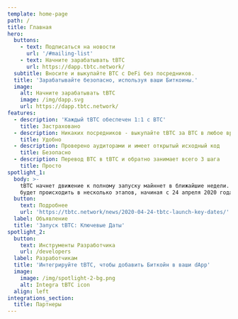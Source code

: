 ```yaml
---
template: home-page
path: /
title: Главная
hero:
  buttons:
    - text: Подписаться на новости
      url: '/#mailing-list'
    - text: Начните зарабатывать tBTC
      url: https://dapp.tbtc.network/
  subtitle: Вносите и выкупайте BTC с DeFi без посредников.
  title: 'Зарабатывайте безопасно, используя ваши Биткоины.'
  image:
    alt: Начните зарабатывать tBTC
    image: /img/dapp.svg
    url: https://dapp.tbtc.network/
features:
  - description: 'Каждый tBTC обеспечен 1:1 с BTC'
    title: Застраховано
  - description: Никаких посредников - выкупайте tBTC за BTC в любое время
    title: Удобно
  - description: Проверено аудиторами и имеет открытый исходный код
    title: Безопасно
  - description: Перевод BTC в tBTC и обратно занимает всего 3 шага
    title: Просто
spotlight_1:
  body: >-
    tBTC начнет движение к полному запуску майннет в ближайшие недели. Запуск
    будет происходить в несколько этапов, начиная с 24 апреля 2020 года.
  button:
    text: Подробнее
    url: 'https://tbtc.network/news/2020-04-24-tbtc-launch-key-dates/'
  label: Объявление
  title: 'Запуск tBTC: Ключевые Даты'
spotlight_2:
  button:
    text: Инструменты Разработчика
    url: /developers
  label: Разработчикам
  title: 'Интегрируйте tBTC, чтобы добавить Биткойн в ваши dApp'
  image:
    image: /img/spotlight-2-bg.png
    alt: Integra tBTC icon
  align: left
integrations_section:
  title: Партнеры
---
```


